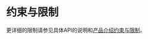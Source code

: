 # 约束与限制<a name="ocr_03_0063"></a>

更详细的限制请参见具体API的说明和[产品介绍约束与限制](https://support.huaweicloud.com/productdesc-ocr/ocr_01_0006.html)。

